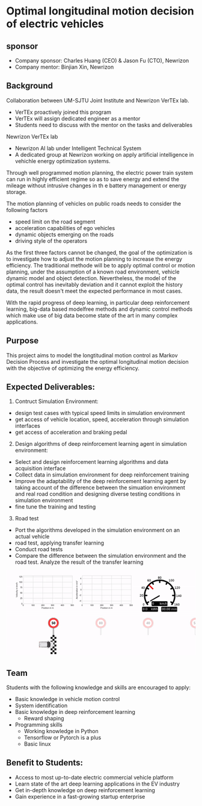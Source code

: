 <!-- pandoc program-en.md --pdf-engine=xelatex -o program-en.pdf -V CJKmainfont='Source Han Sans SC' --wrap=preserve -->
<!-- pandoc program-en.md -o program-en.docx -V CJKmainfont='Source Han Sans SC' --wrap=preserve --reference-doc='SAMPLE-proposal.docx -->
<!-- ---
新能源车最优能效的纵向运动决策
... -->

<!-- markdownlint-disable-file MD013 -->

# Optimal longitudinal motion decision of electric vehicles

<!-- ## Application  -->

<!-- Vehicle energy optimization system -->
## sponsor

- Company sponsor: Charles Huang (CEO) & Jason Fu (CTO), Newrizon
- Company mentor: Binjian Xin, Newrizon


## Background

Collaboration between UM-SJTU Joint Institute and Newrizon VerTEx lab.

- VerTEx proactively joined this program
- VerTEx will assign dedicated engineer as a mentor
- Students need to discuss with the mentor on the tasks and deliverables

Newrizon VerTEx lab
- Newrizon AI lab under Intelligent Technical System
- A dedicated group at Newrizon working on apply artificial intelligence in vehichle energy optimization systems.


Through well programmed motion planning, the electric power train system can run in highly efficient regime so as to save energy and extend the mileage without intrusive changes in th e battery management or energy storage.

The motion planning of vehicles on public roads needs to consider the following factors

- speed limit on the road segment
- acceleration capabilities of ego vehicles
- dynamic objects emerging on the roads
- driving style of the operators

As the first three factors cannot be changed, the goal of the optimization is to investigate how to adjust the motion planning to increase the energy efficiency. The traditional methode will be to apply optimal control or motion planning, under the assumption of a known road environment, vehicle dynamic model and object detection. Nevertheless, the model of the optimal control has inevitably deviation and it cannot exploit the history data, the result doesn't meet the expected performance in most cases.

With the rapid progress of deep learning, in particular deep reinforcement learning, big-data based modelfree methods and dynamic control methods which make use of big data become state of the art in many complex applications.

## Purpose 

This project aims to model the longtitudinal motion control as Markov Decision Process and investigate the optimal longitudinal motion decision with the objective of optimizing the energy efficiency.


## Expected Deliverables:

1. Contruct Simulation Environment:
  - design test cases with typical speed limits in simulation environment
  - get access of vehicle location, speed, acceleration through simulation interfaces
  - get access of acceleration and braking pedal
  
2. Design algorithms of deep reinforcement learning agent in simulation environment:
  - Select and design reinforcement learning algorithms and data acquisition interface
  - Collect data in simulation environment for deep reinforcement training
  - Improve the adaptability of the deep reinforcement learning agent by taking account of the difference between the simuation environment and real road condition and designing diverse testing conditions in simulation environment
  - fine tune the training and testing

3. Road test
  - Port the algorithms developed in the simulation environment on an actual vehicle
  - road test, applying transfer learning
  - Conduct road tests
  - Compare the difference between the simulation environment and the road test. Analyze the result of the transfer learning

![](fig/trained_agent.gif)

## Team

Students with the following knowledge and skills are encouraged to apply:
- Basic knowledge in vehicle motion control 
- System identification
- Basic knowledge in deep reinforcement learning
  - Reward shaping
- Programming skills
  - Working knowledge in Python
  - Tensorflow or Pytorch is a plus
  - Basic linux 

## Benefit to Students:

- Access to most up-to-date electric commercial vehicle platform
- Learn state of the art deep learning applications in the EV industry 
- Get in-depth knowledge on deep reinforcement learning
- Gain experience in a fast-growing startup enterprise 

